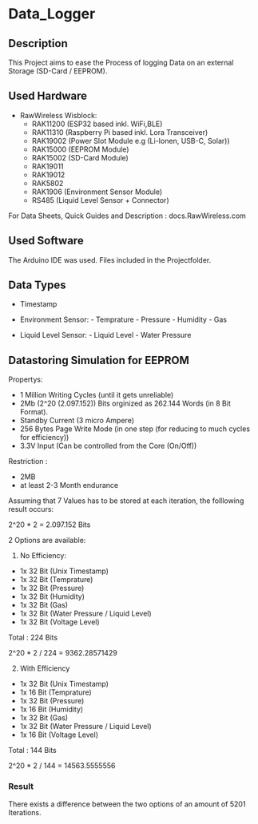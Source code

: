 # Data_Logger

## Description

This Project aims to ease the Process of logging Data on an external Storage (SD-Card / EEPROM).

## Used Hardware

- RawWireless Wisblock:
    - RAK11200 (ESP32 based inkl. WiFi,BLE)
    - RAK11310 (Raspberry Pi based inkl. Lora Transceiver)
    - RAK19002 (Power Slot Module e.g (Li-Ionen, USB-C, Solar))
    - RAK15000 (EEPROM Module)
    - RAK15002 (SD-Card Module)
    - RAK19011
    - RAK19012
    - RAK5802
    - RAK1906  (Environment Sensor Module)
    - RS485    (Liquid Level Sensor + Connector)

For Data Sheets, Quick Guides and Description : docs.RawWireless.com

## Used Software

The Arduino IDE was used.
Files included in the Projectfolder.

## Data Types

- Timestamp

- Environment Sensor:
        - Temprature
        - Pressure
        - Humidity
        - Gas

- Liquid Level Sensor:
        - Liquid Level
        - Water Pressure


## Datastoring Simulation for EEPROM

Propertys:
- 1 Million Writing Cycles (until it gets unreliable)
- 2Mb (2^20 (2.097.152)) Bits orginized as 262.144 Words (in 8 Bit Format).
- Standby Current (3 micro Ampere)
- 256 Bytes Page Write Mode (in one step (for reducing to much cycles for efficiency))
- 3.3V Input (Can be controlled from the Core (On/Off))

Restriction : 

- 2MB
- at least 2-3 Month endurance

Assuming that 7 Values has to be stored at each iteration, the folllowing result occurs:

2^20 * 2 = 2.097.152 Bits

2 Options are available:

1) No Efficiency:

- 1x 32 Bit (Unix Timestamp)
- 1x 32 Bit (Temprature)
- 1x 32 Bit (Pressure)
- 1x 32 Bit (Humidity)
- 1x 32 Bit (Gas)
- 1x 32 Bit (Water Pressure / Liquid Level)
- 1x 32 Bit (Voltage Level)

Total : 224 Bits

2^20 * 2 / 224 = 9362.28571429


2) With Efficiency

- 1x 32 Bit (Unix Timestamp)
- 1x 16 Bit (Temprature)
- 1x 32 Bit (Pressure)
- 1x 16 Bit (Humidity)
- 1x 32 Bit (Gas)
- 1x 32 Bit (Water Pressure / Liquid Level)
- 1x 16 Bit (Voltage Level)

Total : 144 Bits

2^20 * 2 / 144 = 14563.5555556


### Result

There exists a difference between the two options of an amount of 5201 Iterations.